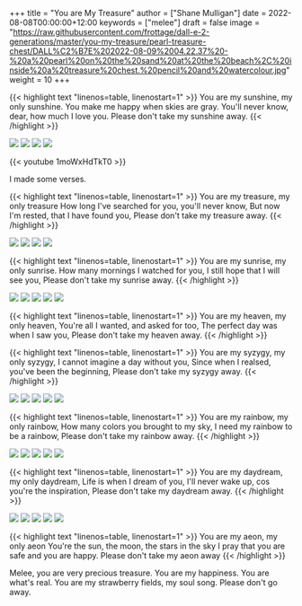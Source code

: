 +++
title = "You are My Treasure"
author = ["Shane Mulligan"]
date = 2022-08-08T00:00:00+12:00
keywords = ["melee"]
draft = false
image = "https://raw.githubusercontent.com/frottage/dall-e-2-generations/master/you-my-treasure/pearl-treasure-chest/DALL%C2%B7E%202022-08-09%2004.22.37%20-%20a%20pearl%20on%20the%20sand%20at%20the%20beach%2C%20inside%20a%20treasure%20chest.%20pencil%20and%20watercolour.jpg"
weight = 10
+++

{{< highlight text "linenos=table, linenostart=1" >}}
You are my sunshine, my only sunshine.
You make me happy when skies are gray.
You'll never know, dear, how much I love you.
Please don't take my sunshine away.
{{< /highlight >}}

![](https://github.com/frottage/dall-e-2-generations/raw/master/you-my-treasure/smiling-grey-sky/DALL%C2%B7E%202022-08-09%2004.15.14%20-%20Skies%20are%20gray.%20a%20couple%20holding%20hands%20in%20the%20distance.%20the%20girl%20has%20yellow%20hair.%20monochrome%20pencil%20and%20watercolour.jpg)
![](https://github.com/frottage/dall-e-2-generations/raw/master/you-my-treasure/smiling-grey-sky/DALL%C2%B7E%202022-08-09%2004.15.50%20-%20Skies%20are%20gray.%20a%20couple%20holding%20hands%20in%20the%20distance.%20the%20girl%20has%20yellow%20hair.%20monochrome%20pencil%20and%20watercolour.jpg)
![](https://github.com/frottage/dall-e-2-generations/raw/master/you-my-treasure/smiling-grey-sky/DALL%C2%B7E%202022-08-09%2004.15.57%20-%20Skies%20are%20gray.%20a%20couple%20holding%20hands%20in%20the%20distance.%20the%20girl%20has%20yellow%20hair.%20monochrome%20pencil%20and%20watercolour.jpg)
![](https://github.com/frottage/dall-e-2-generations/raw/master/you-my-treasure/smiling-grey-sky/DALL%C2%B7E%202022-08-09%2004.16.06%20-%20Skies%20are%20gray.%20a%20couple%20holding%20hands%20in%20the%20distance.%20the%20girl%20has%20yellow%20hair.%20monochrome%20pencil%20and%20watercolour.jpg)

{{< youtube 1moWxHdTkT0 >}}

I made some verses.

{{< highlight text "linenos=table, linenostart=1" >}}
You are my treasure, my only treasure
How long I've searched for you, you'll never know,
But now I'm rested, that I have found you,
Please don't take my treasure away.
{{< /highlight >}}

![](https://github.com/frottage/dall-e-2-generations/raw/master/you-my-treasure/pearl-treasure-chest/DALL%C2%B7E%202022-08-09%2004.22.37%20-%20a%20pearl%20on%20the%20sand%20at%20the%20beach,%20inside%20a%20treasure%20chest.%20pencil%20and%20watercolour.jpg)
![](https://github.com/frottage/dall-e-2-generations/raw/master/you-my-treasure/pearl-treasure-chest/DALL%C2%B7E%202022-08-09%2004.22.42%20-%20a%20pearl%20on%20the%20sand%20at%20the%20beach,%20inside%20a%20treasure%20chest.%20pencil%20and%20watercolour.jpg)
![](https://github.com/frottage/dall-e-2-generations/raw/master/you-my-treasure/pearl-treasure-chest/DALL%C2%B7E%202022-08-09%2004.22.53%20-%20a%20pearl%20on%20the%20sand%20at%20the%20beach,%20inside%20a%20treasure%20chest.%20pencil%20and%20watercolour.jpg)
![](https://github.com/frottage/dall-e-2-generations/raw/master/you-my-treasure/pearl-treasure-chest/DALL%C2%B7E%202022-08-09%2004.22.56%20-%20a%20pearl%20on%20the%20sand%20at%20the%20beach,%20inside%20a%20treasure%20chest.%20pencil%20and%20watercolour.jpg)

{{< highlight text "linenos=table, linenostart=1" >}}
You are my sunrise, my only sunrise.
How many mornings I watched for you,
I still hope that I will see you,
Please don't take my sunrise away.
{{< /highlight >}}

![](https://github.com/frottage/dall-e-2-generations/raw/master/you-my-treasure/my-sunrise/DALL%C2%B7E%202022-08-09%2004.28.40%20-%20the%20sun%20is%20about%20to%20rise%20on%20the%20horizon%20but%20is%20still%20below%20the%20horizon.%20pencil%20and%20watercolour.jpg)
![](https://github.com/frottage/dall-e-2-generations/raw/master/you-my-treasure/my-sunrise/DALL%C2%B7E%202022-08-09%2004.44.20%20-%20the%20sun%20is%20about%20to%20rise%20on%20the%20horizon%20but%20is%20still%20below%20the%20horizon.%20pencil%20and%20watercolour.jpg)
![](https://github.com/frottage/dall-e-2-generations/raw/master/you-my-treasure/my-sunrise/DALL%C2%B7E%202022-08-09%2004.45.12%20-%20the%20sun%20is%20about%20to%20rise%20on%20the%20horizon%20but%20is%20still%20below%20the%20horizon.%20pencil%20and%20watercolour.jpg)
![](https://github.com/frottage/dall-e-2-generations/raw/master/you-my-treasure/my-sunrise/DALL%C2%B7E%202022-08-09%2004.51.54%20-%20the%20sun%20is%20about%20to%20rise%20on%20the%20horizon%20but%20is%20still%20below%20the%20horizon.%20pencil%20and%20watercolour.jpg)
![](https://github.com/frottage/dall-e-2-generations/raw/master/you-my-treasure/my-sunrise/DALL%C2%B7E%202022-08-09%2004.52.04%20-%20the%20sun%20is%20about%20to%20rise%20on%20the%20horizon%20but%20is%20still%20below%20the%20horizon.%20pencil%20and%20watercolour.jpg)

{{< highlight text "linenos=table, linenostart=1" >}}
You are my heaven, my only heaven,
You're all I wanted, and asked for too,
The perfect day was when I saw you,
Please don't take my heaven away.
{{< /highlight >}}

{{< highlight text "linenos=table, linenostart=1" >}}
You are my syzygy, my only syzygy,
I cannot imagine a day without you,
Since when I realsed, you've been the beginning,
Please don't take my syzygy away.
{{< /highlight >}}

![](https://github.com/frottage/dall-e-2-generations/raw/master/you-my-treasure/syzygy/DALL%C2%B7E%202022-08-09%2004.55.38%20-%20the%20planets%20lined%20up.%20pencil%20and%20watercolour.jpg)
![](https://github.com/frottage/dall-e-2-generations/raw/master/you-my-treasure/syzygy/DALL%C2%B7E%202022-08-09%2005.00.40%20-%20the%20planets%20lined%20up%20in%20a%20diorama.%20pencil%20and%20watercolour.jpg)
![](https://github.com/frottage/dall-e-2-generations/raw/master/you-my-treasure/syzygy/DALL%C2%B7E%202022-08-09%2005.00.43%20-%20the%20planets%20lined%20up%20in%20a%20diorama.%20pencil%20and%20watercolour.jpg)
![](https://github.com/frottage/dall-e-2-generations/raw/master/you-my-treasure/syzygy/DALL%C2%B7E%202022-08-09%2005.01.49%20-%20the%20planets%20lined%20up.%20pencil%20and%20watercolour.jpg)
![](https://github.com/frottage/dall-e-2-generations/raw/master/you-my-treasure/syzygy/DALL%C2%B7E%202022-08-09%2005.02.36%20-%20the%20planets%20lined%20up.%20pencil%20and%20watercolour.jpg)

{{< highlight text "linenos=table, linenostart=1" >}}
You are my rainbow, my only rainbow,
How many colors you brought to my sky,
I need my rainbow to be a rainbow,
Please don't take my rainbow away.
{{< /highlight >}}

![](https://github.com/frottage/dall-e-2-generations/raw/master/you-my-treasure/monochrome-rainbow/DALL%C2%B7E%202022-08-09%2005.04.51%20-%20a%20monochrome%20city%20with%20a%20rainbow.%20pencil%20and%20watercolour.jpg)
![](https://github.com/frottage/dall-e-2-generations/raw/master/you-my-treasure/monochrome-rainbow/DALL%C2%B7E%202022-08-09%2005.05.33%20-%20a%20monochrome%20drawing%20of%20a%20city%20with%20a%20colourful%20rainbow.%20pencil%20and%20watercolour.jpg)
![](https://github.com/frottage/dall-e-2-generations/raw/master/you-my-treasure/monochrome-rainbow/DALL%C2%B7E%202022-08-09%2005.06.10%20-%20a%20monochrome%20drawing%20of%20a%20city%20with%20a%20colourful%20rainbow.%20the%20rainbow%20glow%20colours%20the%20city.%20pencil%20and%20watercolour.jpg)
![](https://github.com/frottage/dall-e-2-generations/raw/master/you-my-treasure/monochrome-rainbow/DALL%C2%B7E%202022-08-09%2005.06.45%20-%20a%20monochrome%20drawing%20of%20a%20city%20with%20a%20colourful%20rainbow.%20the%20rainbow%20glow%20colours%20the%20city.%20with%20its%20glow%20pencil%20and%20watercolour.jpg)
![](https://github.com/frottage/dall-e-2-generations/raw/master/you-my-treasure/monochrome-rainbow/DALL%C2%B7E%202022-08-09%2005.06.53%20-%20a%20monochrome%20drawing%20of%20a%20city%20with%20a%20colourful%20rainbow.%20the%20rainbow%20glow%20colours%20the%20city.%20with%20its%20glow%20pencil%20and%20watercolour.jpg)

{{< highlight text "linenos=table, linenostart=1" >}}
You are my daydream, my only daydream,
Life is when I dream of you,
I'll never wake up, cos you're the inspiration,
Please don't take my daydream away.
{{< /highlight >}}

![](https://github.com/frottage/dall-e-2-generations/raw/master/you-my-treasure/daydream/DALL%C2%B7E%202022-08-09%2005.11.58%20-%20a%20day%20dream.%20pencil%20and%20watercolour.jpg)
![](https://github.com/frottage/dall-e-2-generations/raw/master/you-my-treasure/daydream/DALL%C2%B7E%202022-08-09%2005.12.20%20-%20a%20day%20dream.%20pencil%20and%20watercolour.jpg)
![](https://github.com/frottage/dall-e-2-generations/raw/master/you-my-treasure/daydream/DALL%C2%B7E%202022-08-09%2005.13.08%20-%20a%20day%20dream.%20pencil%20and%20watercolour.jpg)
![](https://github.com/frottage/dall-e-2-generations/raw/master/you-my-treasure/daydream/DALL%C2%B7E%202022-08-09%2005.13.44%20-%20a%20day%20dream.%20pencil%20and%20watercolour.jpg)
![](https://github.com/frottage/dall-e-2-generations/raw/master/you-my-treasure/daydream/DALL%C2%B7E%202022-08-09%2005.14.09%20-%20a%20day%20dream.%20pencil%20and%20watercolour.jpg)

{{< highlight text "linenos=table, linenostart=1" >}}
You are my aeon, my only aeon
You're the sun, the moon, the stars in the sky
I pray that you are safe and you are happy.
Please don't take my aeon away
{{< /highlight >}}

Melee, you are very precious treasure.
You are my happiness. You are what's real.
You are my strawberry fields, my soul song.
Please don't go away.